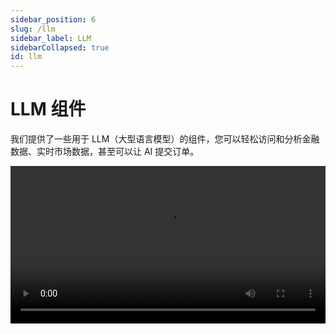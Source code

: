 ```yaml
---
sidebar_position: 6
slug: /llm
sidebar_label: LLM
sidebarCollapsed: true
id: llm
---
```


# LLM 组件

我们提供了一些用于 LLM（大型语言模型）的组件，您可以轻松访问和分析金融数据、实时市场数据，甚至可以让 AI 提交订单。

<video src="https://pub.lbkrs.com/files/202503/SGozJNWBfYpta73i/longport-mcp.mp4" width="100%" autoplay loop controls  />

是的，您可以通过 LongPort OpenAPI 使用我们的 LLM 组件，今天就开始吧！

## LLMs 文本

OpenAPI 文档遵循 [LLMs 文本](https://llmstxt.org/) 提供 [llms.txt](https://open.longportapp.com/llms.txt) 以及每个文档的 Markdown 文件，基于这个 LLMs 文本，你可以为 AI 提供 LongPort OpenAPI 完整的文档字典作为 AI 辅助生成开发的参考信息，这样 AI 能生成出来的代码可以更准确。

- [https://open.longportapp.com/llms.txt](https://open.longportapp.com/llms.txt) - 大约 2104 个 token。

我们的每个文档也都提供 Markdown 格式，当您访问它们时，只需在 URL 后添加 `.md` 后缀。

例如：

- https://open.longportapp.com/docs/getting-started.md
- https://open.longportapp.com/docs/quote/pull/static.md

### 演示

<video src="https://assets.lbkrs.com/uploads/030b2d42-c693-4290-aff1-9cfa6d819644/92fcb37035f4cc6fea390f63d18da7b5.mp4" width="100%" autoplay loop controls  />

### Cursor 内使用

打开 Cursor，打开命令面板（`Command + Shift + P`）搜索并选择 **Add New Custom Docs**，并在出来的对话框中输入 LongPort OpenAPI 的 LLMs Text 地址：

```
https://open.longportapp.com/llms.txt
```

添加成功后，Cursor Settings 里面会是这样：

<img src="https://assets.lbkrs.com/uploads/5d5d037f-d8fb-42ed-aa5e-6c59bd65d066/scr-20250423-qrgl.png" />

接下来你可以在 AI 的会话中，**@Add Context** 的 `docs` 菜单下选择刚才添加的 Docs，这样接下来与 AI 的会话中，AI 将会使用这些文档作为上下文。

<img src="https://assets.lbkrs.com/uploads/4c3c37d5-ead7-4854-8c8d-e8e77cdcd967/scr-20250423-qoxl.png" />

## MCP

我们正在为 LongPort OpenAPI 构建 [MCP](https://modelcontextprotocol.io/) 实现（基于我们的 SDK），您可以在支持 [MCP](https://modelcontextprotocol.io/) 的每个平台上使用它。

并且在我们的 GitHub 组织中也是开源的。

[https://github.com/longportapp/openapi](https://github.com/longportapp/openapi/tree/main/mcp)

### 安装

开始之前阅读 [快速开始](/docs/getting-started) 并获得您的 `LONGPORT_APP_KEY`、`LONGPORT_APP_SECRET` 和 `LONGPORT_ACCESS_TOKEN`。

#### macOS 或 Linux

你可以在“终端”下面运行下面的脚本来直接安装：

```bash
curl -sSL https://raw.githubusercontent.com/longportapp/openapi/refs/heads/main/mcp/install | bash
```

脚本执行完后，`longport-mcp` 将会安装到 `/usr/local/bin/` 目录下，运行下面的命令验证是否正确：

```bash
longport-mcp -h
```

#### Windows

请访问 [https://github.com/longportapp/openapi/releases](https://github.com/longportapp/openapi/releases) 下载 `longport-mcp-x86_64-pc-windows-msvc.zip` 并解压获得 `longport-mcp.exe`。

### 示例提示

完成服务器设置并连接后，您可以与 AI 进行以下对话：

- AAPL 和 TSLA 股票的当前价格是多少？
- 特斯拉在过去一个月的表现如何？
- 查一下港股、美股主要指数的最新行情数据。
- 查一下 TSLA 和 AAPL 在过去一年的股票价格历史。
- 比较 TSLA、AAPL 和 NVDA 在过去 3 个月的表现。
- 为我持有的股票生成投资组合表现图表，并返回数据表和饼图（直接返回结果，不要生成代码）。
- 检查我持有股票的最新价格，如果下跌/上涨超过 3%，以市场价格卖出（如果下跌）或买入（如果上涨）三分之一。

### Cursor 内使用

打开命令面板（`Command + Shift + P`），选择 **Cursor Settings** 进入 Cursor Settings 界面，并选择 **MCP Servers** 点击 **Add new global MCP server** 按钮。

在打开的 `mcp.json` 文件中增加下面的内容，请替换 `your-app-key`、`your-app-secret` 和 `your-access-token` 为您的实际值：

```json
{
  "mcpServers": {
    "longport-mcp": {
      "command": "/usr/local/bin/longport-mcp",
      "env": {
        "LONGPORT_APP_KEY": "your-app-key",
        "LONGPORT_APP_SECRET": "your-app-secret",
        "LONGPORT_ACCESS_TOKEN": "your-access-token"
      }
    }
  }
}
```

效果演示：

<img src="https://assets.lbkrs.com/uploads/415db9a3-a5e7-4610-87d7-75cf7146c706/scr-20250423-menf.png" />

### Cherry Studio 配置

在这一部分，我们将向您展示如何在您的 AI 聊天中配置 LongPort MCP（截图使用了 [Cherry Studio](https://cherry-ai.com/)）。

**使用 STDIO 模式：**

确保您已经配置了环境变量并在系统中安装了 `longport-mcp` 命令行工具。

![](https://pub.lbkrs.com/files/202503/QRuojGfGL1Lay7rs/SCR-20250331-jajy.png)

**使用 SSE 模式：**

您必须先启动 SSE 服务器，可以使用以下命令：

```bash
longport-mcp --sse
```

然后配置您的 AI 聊天使用 `http://localhost:8000`。

![](https://pub.lbkrs.com/files/202503/PhUVovCsMqD2w2rL/SCR-20250319-snro.png)
